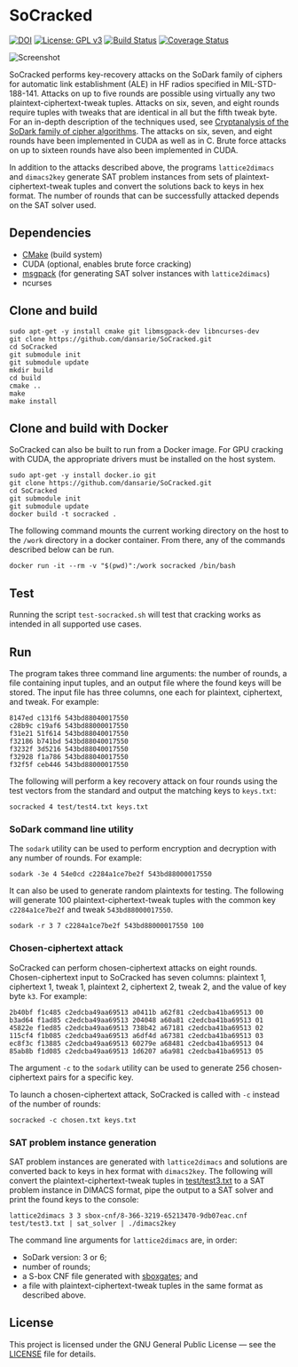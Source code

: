 # SoCracked

[![DOI](https://zenodo.org/badge/DOI/10.5281/zenodo.893133.svg)](https://doi.org/10.5281/zenodo.893133)
[![License: GPL v3](https://img.shields.io/badge/License-GPL%20v3-blue.svg)](https://www.gnu.org/licenses/gpl-3.0)
[![Build Status](https://travis-ci.com/github/dansarie/SoCracked.svg?branch=master)](https://travis-ci.com/dansarie/SoCracked)
[![Coverage Status](https://coveralls.io/repos/github/dansarie/SoCracked/badge.svg)](https://coveralls.io/github/dansarie/SoCracked)

![Screenshot](screenshot.png?raw=true)

SoCracked performs key-recovery attacks on the SoDark family of ciphers for
automatic link establishment (ALE) in HF radios specified in MIL-STD-188-141.
Attacks on up to five rounds are possible using virtually any two
plaintext-ciphertext-tweak tuples. Attacks on six, seven, and eight rounds
require tuples with tweaks that are identical in all but the fifth tweak byte.
For an in-depth description of the techniques used, see
[Cryptanalysis of the SoDark family of cipher algorithms](https://doi.org/10945/56118).
The attacks on six, seven, and eight rounds have been implemented in CUDA as
well as in C. Brute force attacks on up to sixteen rounds have also been
implemented in CUDA.

In addition to the attacks described above, the programs `lattice2dimacs` and
`dimacs2key` generate SAT problem instances from sets of
plaintext-ciphertext-tweak tuples and convert the solutions back to keys in hex
format. The number of rounds that can be successfully attacked depends on the
SAT solver used.

## Dependencies

* [CMake](https://cmake.org/) (build system)
* CUDA (optional, enables brute force cracking)
* [msgpack](https://github.com/msgpack/msgpack-c) (for generating SAT solver
  instances with `lattice2dimacs`)
* ncurses

## Clone and build

```
sudo apt-get -y install cmake git libmsgpack-dev libncurses-dev
git clone https://github.com/dansarie/SoCracked.git
cd SoCracked
git submodule init
git submodule update
mkdir build
cd build
cmake ..
make
make install
```

## Clone and build with Docker

SoCracked can also be built to run from a Docker image. For GPU cracking with CUDA, the appropriate
drivers must be installed on the host system.

```
sudo apt-get -y install docker.io git
git clone https://github.com/dansarie/SoCracked.git
cd SoCracked
git submodule init
git submodule update
docker build -t socracked .
```

The following command mounts the current working directory on the host to the `/work` directory in
a docker container. From there, any of the commands described below can be run.

```
docker run -it --rm -v "$(pwd)":/work socracked /bin/bash
```

## Test

Running the script `test-socracked.sh` will test that cracking works as intended in all supported
use cases.

## Run

The program takes three command line arguments: the number of rounds, a file
containing input tuples, and an output file where the found keys will be stored.
The input file has three columns, one each for plaintext, ciphertext, and tweak.
For example:
```
8147ed c131f6 543bd88040017550
c28b9c c19af6 543bd88000017550
f31e21 51f614 543bd88040017550
f32186 b741bd 543bd88040017550
f3232f 3d5216 543bd88040017550
f32928 f1a786 543bd88040017550
f32f5f ceb446 543bd88000017550
```
The following will perform a key recovery attack on four rounds using the test
vectors from the standard and output the matching keys to `keys.txt`:
```
socracked 4 test/test4.txt keys.txt
```

### SoDark command line utility

The `sodark` utility can be used to perform encryption and decryption with any
number of rounds. For example:
```
sodark -3e 4 54e0cd c2284a1ce7be2f 543bd88000017550
```

It can also be used to generate random plaintexts for testing. The following
will generate 100 plaintext-ciphertext-tweak tuples with the common key
`c2284a1ce7be2f` and tweak `543bd88000017550`.

```
sodark -r 3 7 c2284a1ce7be2f 543bd88000017550 100
```

### Chosen-ciphertext attack

SoCracked can perform chosen-ciphertext attacks on eight rounds.
Chosen-ciphertext input to SoCracked has seven columns: plaintext 1,
ciphertext 1, tweak 1, plaintext 2, ciphertext 2, tweak 2, and the value of key
byte `k3`. For example:
```
2b40bf f1c485 c2edcba49aa69513 a0411b a62f81 c2edcba41ba69513 00
b3ad64 f1ad85 c2edcba49aa69513 204048 a60a81 c2edcba41ba69513 01
45822e f1ed85 c2edcba49aa69513 738b42 a67181 c2edcba41ba69513 02
115cf4 f1b085 c2edcba49aa69513 a6df4d a67381 c2edcba41ba69513 03
ec8f3c f13885 c2edcba49aa69513 60279e a68481 c2edcba41ba69513 04
85ab8b f1d085 c2edcba49aa69513 1d6207 a6a981 c2edcba41ba69513 05
```
The argument `-c` to the `sodark` utility can be used to generate 256
chosen-ciphertext pairs for a specific key.

To launch a chosen-ciphertext attack, SoCracked is called with `-c` instead of
the number of rounds:
```
socracked -c chosen.txt keys.txt
```

### SAT problem instance generation

SAT problem instances are generated with `lattice2dimacs` and solutions are
converted back to keys in hex format with `dimacs2key`. The following will
convert the plaintext-ciphertext-tweak tuples in
[test/test3.txt](test/test3.txt) to a SAT problem instance in DIMACS format,
pipe the output to a SAT solver and print the found keys to the console:

```
lattice2dimacs 3 3 sbox-cnf/8-366-3219-65213470-9db07eac.cnf test/test3.txt | sat_solver | ./dimacs2key
```

The command line arguments for `lattice2dimacs` are, in order:
* SoDark version: 3 or 6;
* number of rounds;
* a S-box CNF file generated with [sboxgates](https://github.com/dansarie/sboxgates); and
* a file with plaintext-ciphertext-tweak tuples in the same format as described above.

## License

This project is licensed under the GNU General Public License — see the [LICENSE](LICENSE)
file for details.
